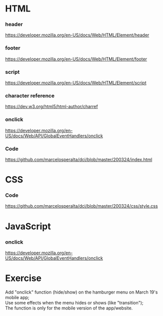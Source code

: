 # HTML

### header

https://developer.mozilla.org/en-US/docs/Web/HTML/Element/header

### footer

https://developer.mozilla.org/en-US/docs/Web/HTML/Element/footer

### script

https://developer.mozilla.org/en-US/docs/Web/HTML/Element/script

### character reference

https://dev.w3.org/html5/html-author/charref

### onclick

https://developer.mozilla.org/en-US/docs/Web/API/GlobalEventHandlers/onclick

### Code

https://github.com/marcelosperalta/dci/blob/master/200324/index.html

# CSS

### Code

https://github.com/marcelosperalta/dci/blob/master/200324/css/style.css

# JavaScript

### onclick

https://developer.mozilla.org/en-US/docs/Web/API/GlobalEventHandlers/onclick

# Exercise

Add "onclick" function (hide/show) on the hamburger menu on March 19's mobile app;  
Use some effects when the menu hides or shows (like "transition");  
The function is only for the mobile version of the app/website.
